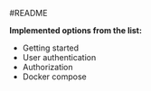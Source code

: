 #README

**Implemented options from the list:**

<ul>
<li>Getting started</li>
<li>User authentication</li>
<li>Authorization</li>
<li>Docker compose</li>
</ul>

    